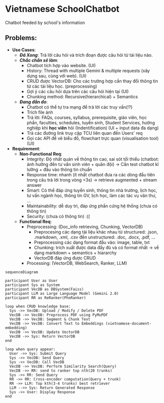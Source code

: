 
# Vietnamese SchoolChatbot

Chatbot feeded by school's information

## Problems:

-   **Use Cases**:
    -   _**Đã Xong**_: Trả lời câu hỏi và trích đoạn được câu hỏi từ tài liệu nào.
    -   _**Chắc chắn sẽ làm**_:
        -   Chatbot tích hợp vào website. (UI)
        -   History: Thread with multiple Gemini & multiple requests (xây dựng sau, cùng với web). (UI)
        -   CRUD được VectorDB: Cho các trường hợp cần thay đổi thông tin từ các tài liệu học. (preprocessing)
        -   Gợi ý các câu hỏi dựa trên các câu hỏi hiện tại (UI)
        -   Chunking method: Recursive(hierarchical) + Semantics
    -   _**Đang đắn đo**_:
        -   Chatbot có thể tự tra mạng để trả lời các truy vấn(!?)
        -   Trích file ảnh
        -   Trả lời: FAQs, courses, syllabus, prerequisite, giáo viên, học phần, faculties, schedules, tuyển sinh, Student Services, hướng nghiệp khi **học viên** hỏi (Indentification) (UI + input data đa dạng)
        -   Trả các đường link truy cập TCU liên quan đến Users' req
        -   Gọi các API để vẽ biểu đồ, flowchart trực quan (visualisation tool) (UI)
-   **Requirement**:
    -   **Non-Functional Req**:
        -   Integrity: Độ nhất quán về thông tin cao, sai sót tối thiểu (chatbot: ảnh hưởng đến tư vấn sinh viên + quân đội) -> Cần test chatbot kĩ lưỡng + đầu vào thông tin chuẩn
        -   Response time: nhanh (ít nhất chatbot đưa ra các dòng đầu tiên trong câu trả lời trong vòng <3s) -> retrieve augmented + stream answer
        -   Smart: Có thể đáp ứng tuyển sinh, thông tin nhà trường, lịch học, tư vấn ngành học, thông tin GV, lịch học, làm các tác vụ văn thư, ...
        -   Maintainability: dễ duy trì, đáp ứng phần cứng hệ thống (chưa có thông tin)
        -   Security: (chưa có thông tin) :((
    -   **Functional Req**:
        -   Preprocessing: (Doc_info retrieving, Chunking, VectorDB)
            -   Preprocesing các dạng tài liệu khác nhau từ structured: .json, .markdown, .xml, .csv đến unstructured: .doc, .docx, .pdf, ...
            -   Preprocessing các dạng format đầu vào: image, table, txt
            -   Chunking: trích xuất được data đầy đủ và có format nhất -> về dạng markdown + semantics + hiararchy
            -   VectorDB đáp ứng được CRUD
        -   Processing: (VectorDB, WebSearch, Ranker, LLM)

```mermaid
sequenceDiagram

participant User as User
participant Sys as System
participant VecDB as DBSystem(Faiss)
participant LLM as Large Language Model (Gemini 2.0)
participant RR as ReRanker(PhoRanker)

loop when CRUD knowledge base:
  Sys ->> VecDB: Upload / Modify / Delete PDF
  VecDB ->> VecDB: Preprocess PDF using PyMuPDF
  VecDB ->> VecDB: Segment & Chunk Text
  VecDB ->> VecDB: Convert Text to Embeddings (vietnamese-document-embedding)
  VecDB ->> VecDB: Update VectorDB
  VecDB ->> Sys: Return VectorDB
end

loop when query appear:
  User ->> Sys: Submit Query
  Sys ->> VecDB: Send Query
  Sys ->> VecDB: Call VecDB
  VecDB ->> VecDB: Perform Similarity Search(Query)
  VecDB ->> RR: send to ranker top nth(20 trunks)
  Sys ->> RR: Send Query
  RR ->> RR: Cross-encoder computation(Query + trunk)
  RR ->> LLM: Top kth(3-4 trunks) best retriever
  LLM -->> Sys: Return Generated Response
  Sys ->> User: Display Response
end

```
